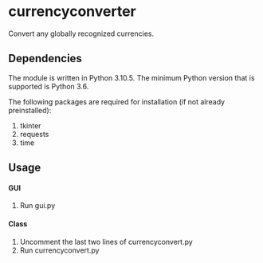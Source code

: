 # currencyconverter
Convert any globally recognized currencies.

## Dependencies
The module is written in Python 3.10.5. The minimum Python version that is supported is Python 3.6.

The following packages are required for installation (if not already preinstalled):
1. tkinter
2. requests
3. time

## Usage
#### GUI
1. Run gui.py
#### Class
1. Uncomment the last two lines of currencyconvert.py
2. Run currencyconvert.py
